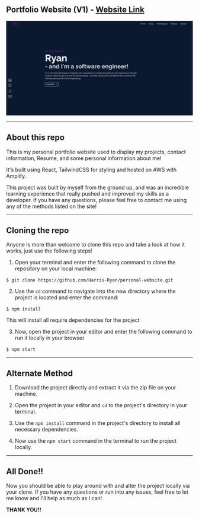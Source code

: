 ## Portfolio Website (V1) - [Website Link](https://www.eryanharris.com)

![Website homepage](https://github.com/Harris-Ryan/personal-website/blob/main/src/assets/portfolio-website.png?raw=true)

---

## About this repo

This is my personal portfolio website used to display my projects, contact information, Resume, and some personal information about me!

It's built using React, TailwindCSS for styling and hosted on AWS with Amplify.

This project was built by myself from the ground up, and was an incredible learning experience that really pushed and improved my skills as a developer. If you have any questions, please feel free to contact me using any of the methods listed on the site!

---

## Cloning the repo

Anyone is more than welcome to clone this repo and take a look at how it works, just use the following steps!

1. Open your terminal and enter the following command to clone the repository on your local machine:

```console
$ git clone https://github.com/Harris-Ryan/personal-website.git
```

2. Use the `cd` command to navigate into the new directory where the project is located and enter the command:

```console
$ npm install
```

This will install all require dependencies for the project

3. Now, open the project in your editor and enter the following command to run it locally in your browser

```console
$ npm start
```

---

## Alternate Method

1. Download the project directly and extract it via the zip file on your machine.

2. Open the project in your editor and `cd` to the project's directory in your terminal.

3. Use the `npm install` command in the project's directory to install all necessary dependencies.

4. Now use the `npm start` command in the terminal to run the project locally.

---

## All Done!!

Now you should be able to play around with and alter the project locally via your clone. If you have any questions or run into any issues, feel free to let me know and I'll help as much as I can!

**THANK YOU!!**
